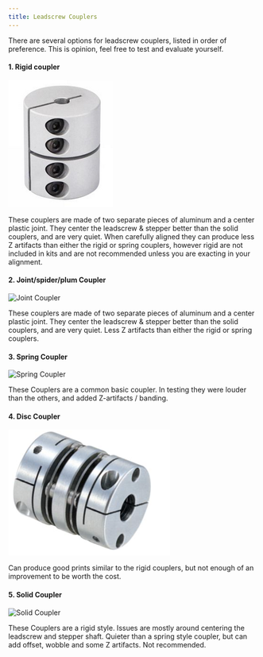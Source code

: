 ```yaml
---
title: Leadscrew Couplers
---
```


There are several options for leadscrew couplers, listed in order of preference.  This is opinion, feel free to test and evaluate yourself.

#### 1. Rigid coupler
![Rigid Coupler](images/rigid_coupler.png)

These couplers are made of two separate pieces of aluminum and a center plastic joint. They center the leadscrew & stepper better than the solid couplers, and are very quiet. When carefully aligned they can produce less Z artifacts than either the rigid or spring couplers, however rigid are not included in kits and are not recommended unless you are exacting in your alignment.



#### 2. Joint/spider/plum Coupler
![Joint Coupler](images/joint_coupler.jpg)

These couplers are made of two separate pieces of aluminum and a center plastic joint. They center the leadscrew & stepper better than the solid couplers, and are very quiet. Less Z artifacts than either the rigid or spring couplers.


#### 3. Spring Coupler
![Spring Coupler](images/spring_coupler.jpg)

These Couplers are a common basic coupler. In testing they were louder than the others, and added Z-artifacts / banding.

#### 4. Disc Coupler

![Disc coupler](images/disc_coupler.png)

Can produce good prints similar to the rigid couplers, but not enough of an improvement to be worth the cost.

#### 5. Solid Coupler
![Solid Coupler](images/solid_coupler.jpg)

These Couplers are a rigid style. Issues are mostly around centering the leadscrew and stepper shaft.  Quieter than a spring style coupler, but can add offset, wobble and some Z artifacts. Not recommended.
